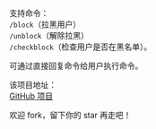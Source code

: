 支持命令：  
`/block`（拉黑用户）  
`/unblock`（解除拉黑）  
`/checkblock`（检查用户是否在黑名单）。  

可通过直接回复命令给用户执行命令。  

该项目地址：  
[GitHub 项目](https://github.com/plnl/Pliumsgbot)  

欢迎 fork，留下你的 star 再走吧！
